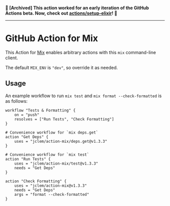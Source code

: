 **🚨 [Archived] This action worked for an early iteration of the GitHub Actions beta. Now, check out [actions/setup-elixir](https://github.com/actions/setup-elixir)! 🚨**

---

# GitHub Action for Mix

This Action for [Mix](https://hexdocs.pm/mix/Mix.html) enables arbitrary actions with this `mix` command-line client.

The default `MIX_ENV` is `"dev"`, so override it as needed.

## Usage

An example workflow to run `mix test` and `mix format --check-formatted` is as follows:

```hcl
workflow "Tests & Formatting" {
    on = "push"
    resolves = ["Run Tests", "Check Formatting"]
}

# Convenience workflow for `mix deps.get`
action "Get Deps" {
    uses = "jclem/action-mix/deps.get@v1.3.3"
}

# Convenience workflow for `mix test`
action "Run Tests" {
    uses = "jclem/action-mix/test@v1.3.3"
    needs = "Get Deps"
}

action "Check Formatting" {
    uses = "jclem/action-mix@v1.3.3"
    needs = "Get Deps"
    args = "format --check-formatted"
}
```
